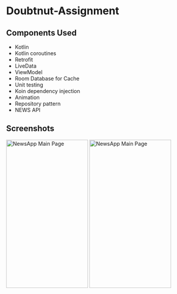 # Doubtnut-Assignment

## Components Used
- Kotlin
- Kotlin coroutines
- Retrofit
- LiveData
- ViewModel
- Room Database for Cache
- Unit testing
- Koin dependency injection
- Animation
- Repository pattern
- NEWS API 

## Screenshots

<img alt="NewsApp Main Page" height="400px" width="220px" src="https://raw.githubusercontent.com/kaju02525/Doubtnut-Assignment-/master/art/pic1.png" />
<img alt="NewsApp Main Page" height="400px" width="220px" src="https://raw.githubusercontent.com/kaju02525/Doubtnut-Assignment-/master/art/pic2.png" />
